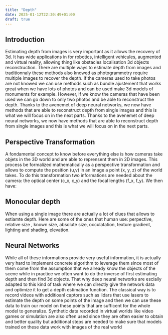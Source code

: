 ```yaml
---
title: "Depth"
date: 2025-01-12T22:30:49+01:00
draft: true
---
```


## Introduction
Estimating depth from images is very important as it allows the recovery of 3d. It has wide applications in for robotics, intelligent vehicules, augmented and virtual reality, allowing thing like obstacles localisation 3d objects reconstruction. 
There are multiple ways to estimate depth from images and traditionnaly these methods also knowed as photogrammetry require multiple images to recover the depth. If the cameras used to take photos are not knowed we can use methods such as bundle ajustement that works great when we have lots of photos and can be used make 3d models of monuments for example.
However, if we know the cameras that have been used we can go down to only two photos and be able to reconstruct the depth.
Thanks to the avenemet of deep neural networks, we now have methods that are able to reconstruct depth from single images and this is what we will focus on in the next parts. 
 Thanks to the avenemet of deep neural networks, we now have methods that are able to reconstruct depth from single images and this is what we will focus on in the next parts. 

## Perspective Transformation
A fondamental concept to know before everything else is how cameras take objets in the 3D world and are able to reprensent them in 2D images. 
This process be formalized mathematically as a perspective transformation and allows to compute the position (u,v) in an image a point (x, y, z) of the world takes.
To do this transformation two informations are needed about the camera: the optical center (c_x, c_y) and the focal lengths (f_x, f_y).
We then have:

## Monocular depth
When using a single image there are actually a lot of clues that allows to estiamte depth. Here are some of the ones that human use: perpective, relative size , known size, absolute size, occulatation, texture gradient, lighting and shading, elevation.

## Neural Networks
While all of these informations provide very useful information, it is actually very hard to implement concrete algorithm to leverage them since most of them come from the assumption that we already know the objects of the scene while in practice we often want to do the inverse of first estimating depth and then find 3d objects.
That why deep neural networks are escially adapted to this kind of task where we can directly give the network data and optimize it to get a depth estimation function.
The classical way is to record videos with additioanl captors such as lidars that use lasers to estimate the depth on some points of the image and then we can use these data to train our model on these points that are sufficent for the whole model to generalize. 
Synthetic data recorded in virtual worlds like video games or simulation are also often used since they are often easier to obtain and better quality but additional steps are needed to make sure that models trained on these data work with images of the real world